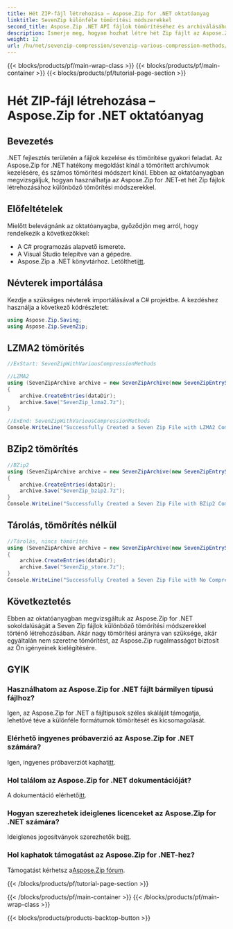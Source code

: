 ```yaml
---
title: Hét ZIP-fájl létrehozása – Aspose.Zip for .NET oktatóanyag
linktitle: SevenZip különféle tömörítési módszerekkel
second_title: Aspose.Zip .NET API fájlok tömörítéséhez és archiválásához
description: Ismerje meg, hogyan hozhat létre hét Zip fájlt az Aspose.Zip for .NET segítségével különböző tömörítési módszerek használatával. Könnyű lépések az LZMA2, BZip2 és Store esetében (tömörítés nélkül).
weight: 12
url: /hu/net/sevenzip-compression/sevenzip-various-compression-methods/
---
```


{{< blocks/products/pf/main-wrap-class >}}
{{< blocks/products/pf/main-container >}}
{{< blocks/products/pf/tutorial-page-section >}}

# Hét ZIP-fájl létrehozása – Aspose.Zip for .NET oktatóanyag


## Bevezetés

.NET fejlesztés területén a fájlok kezelése és tömörítése gyakori feladat. Az Aspose.Zip for .NET hatékony megoldást kínál a tömörített archívumok kezelésére, és számos tömörítési módszert kínál. Ebben az oktatóanyagban megvizsgáljuk, hogyan használhatja az Aspose.Zip for .NET-et hét Zip fájlok létrehozásához különböző tömörítési módszerekkel.

## Előfeltételek

Mielőtt belevágnánk az oktatóanyagba, győződjön meg arról, hogy rendelkezik a következőkkel:

- A C# programozás alapvető ismerete.
- A Visual Studio telepítve van a gépedre.
-  Aspose.Zip a .NET könyvtárhoz. Letöltheti[itt](https://releases.aspose.com/zip/net/).

## Névterek importálása

Kezdje a szükséges névterek importálásával a C# projektbe. A kezdéshez használja a következő kódrészletet:

```csharp
using Aspose.Zip.Saving;
using Aspose.Zip.SevenZip;
```

## LZMA2 tömörítés

```csharp
//ExStart: SevenZipWithVariousCompressionMethods

//LZMA2
using (SevenZipArchive archive = new SevenZipArchive(new SevenZipEntrySettings(new SevenZipLZMA2CompressionSettings())))
{
    archive.CreateEntries(dataDir);
    archive.Save("SevenZip_lzma2.7z");
}

//ExEnd: SevenZipWithVariousCompressionMethods
Console.WriteLine("Successfully Created a Seven Zip File with LZMA2 Compression");
```

## BZip2 tömörítés

```csharp
//BZip2
using (SevenZipArchive archive = new SevenZipArchive(new SevenZipEntrySettings(new SevenZipBZip2CompressionSettings())))
{
    archive.CreateEntries(dataDir);
    archive.Save("SevenZip_bzip2.7z");
}
Console.WriteLine("Successfully Created a Seven Zip File with BZip2 Compression");
```

## Tárolás, tömörítés nélkül

```csharp
//Tárolás, nincs tömörítés
using (SevenZipArchive archive = new SevenZipArchive(new SevenZipEntrySettings(new SevenZipStoreCompressionSettings())))
{
    archive.CreateEntries(dataDir);
    archive.Save("SevenZip_store.7z");
}
Console.WriteLine("Successfully Created a Seven Zip File with No Compression (Store)");
```

## Következtetés

Ebben az oktatóanyagban megvizsgáltuk az Aspose.Zip for .NET sokoldalúságát a Seven Zip fájlok különböző tömörítési módszerekkel történő létrehozásában. Akár nagy tömörítési arányra van szüksége, akár egyáltalán nem szeretne tömörítést, az Aspose.Zip rugalmasságot biztosít az Ön igényeinek kielégítésére.

## GYIK

### Használhatom az Aspose.Zip for .NET fájlt bármilyen típusú fájlhoz?
Igen, az Aspose.Zip for .NET a fájltípusok széles skáláját támogatja, lehetővé téve a különféle formátumok tömörítését és kicsomagolását.

### Elérhető ingyenes próbaverzió az Aspose.Zip for .NET számára?
 Igen, ingyenes próbaverziót kaphat[itt](https://releases.aspose.com/).

### Hol találom az Aspose.Zip for .NET dokumentációját?
 A dokumentáció elérhető[itt](https://reference.aspose.com/zip/net/).

### Hogyan szerezhetek ideiglenes licenceket az Aspose.Zip for .NET számára?
 Ideiglenes jogosítványok szerezhetők be[itt](https://purchase.aspose.com/temporary-license/).

### Hol kaphatok támogatást az Aspose.Zip for .NET-hez?
 Támogatást kérhetsz a[Aspose.Zip fórum](https://forum.aspose.com/c/zip/37).

{{< /blocks/products/pf/tutorial-page-section >}}

{{< /blocks/products/pf/main-container >}}
{{< /blocks/products/pf/main-wrap-class >}}

{{< blocks/products/products-backtop-button >}}
